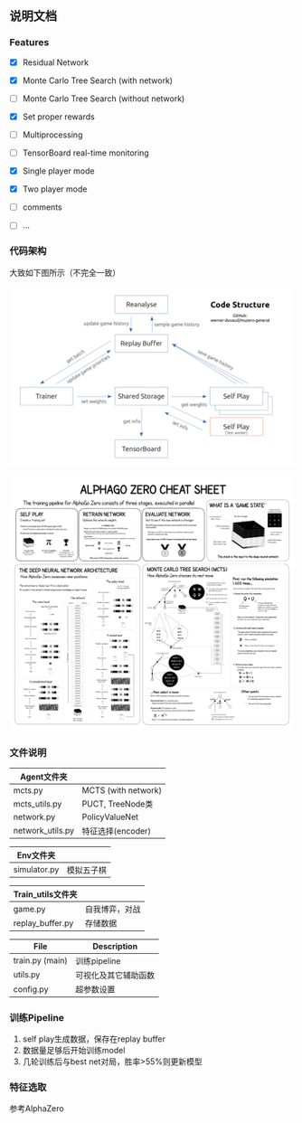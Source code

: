 ## 说明文档

### Features

- [x] Residual Network
- [x] Monte Carlo Tree Search (with network)
- [ ] Monte Carlo Tree Search (without network)
- [x] Set proper rewards
- [ ] Multiprocessing
- [ ] TensorBoard real-time monitoring
- [x] Single player mode
- [x] Two player mode
- [ ] comments
- [ ] ...



### 代码架构

大致如下图所示（不完全一致）

![](assets/code-structure.png)

![](assets/alpha_go_zero_cheat_sheet.png)



### 文件说明

| Agent文件夹      |                     |
| ---------------- | ------------------- |
| mcts.py          | MCTS (with network) |
| mcts_utils.py    | PUCT, TreeNode类    |
| network.py       | PolicyValueNet      |
| network_utils.py | 特征选择(encoder)   |

| Env文件夹    |            |
| ------------ | ---------- |
| simulator.py | 模拟五子棋 |

| Train_utils文件夹 |                |
| ----------------- | -------------- |
| game.py           | 自我博弈，对战 |
| replay_buffer.py  | 存储数据       |

| File            | Description          |
| --------------- | -------------------- |
| train.py (main) | 训练pipeline         |
| utils.py        | 可视化及其它辅助函数 |
| config.py       | 超参数设置           |



### 训练Pipeline

1. self play生成数据，保存在replay buffer
2. 数据量足够后开始训练model
3. 几轮训练后与best net对局，胜率>55%则更新模型



### 特征选取

参考AlphaZero

